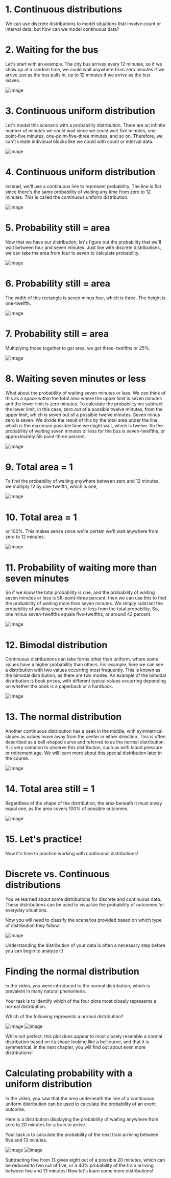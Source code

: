 # 1. Continuous distributions

We can use discrete distributions to model situations that involve count or interval data, but how can we model continuous data?

# 2. Waiting for the bus

Let's start with an example. The city bus arrives every 12 minutes, so if we show up at a random time, we could wait anywhere from zero minutes if we arrive just as the bus pulls in, up to 12 minutes if we arrive as the bus leaves.

![image](https://github.com/artempohribnyi/datacamp/assets/113499718/16cf2f61-ff87-489c-837a-195ebf0b261a)

# 3. Continuous uniform distribution

Let's model this scenario with a probability distribution. There are an infinite number of minutes we could wait since we could wait five minutes, one-point-five minutes, one-point-five-three minutes, and so on. Therefore, we can't create individual blocks like we could with count or interval data.

![image](https://github.com/artempohribnyi/datacamp/assets/113499718/8f8a594c-eff4-4eeb-ac04-6d4919ba5203)

# 4. Continuous uniform distribution

Instead, we'll use a continuous line to represent probability. The line is flat since there's the same probability of waiting any time from zero to 12 minutes. This is called the continuous uniform distribution.

![image](https://github.com/artempohribnyi/datacamp/assets/113499718/ccf64ce7-9ef5-4fc7-99ce-2f90aa2b2d53)

# 5. Probability still = area

Now that we have our distribution, let's figure out the probability that we'll wait between four and seven minutes. Just like with discrete distributions, we can take the area from four to seven to calculate probability.

![image](https://github.com/artempohribnyi/datacamp/assets/113499718/2eb0f6c0-b2c0-4e25-808b-87af516ce703)

# 6. Probability still = area

The width of this rectangle is seven minus four, which is three. The height is one-twelfth.

![image](https://github.com/artempohribnyi/datacamp/assets/113499718/830144ff-6091-4e81-bfa9-26f382396ebd)

# 7. Probability still = area

Multiplying those together to get area, we get three-twelfths or 25%.

![image](https://github.com/artempohribnyi/datacamp/assets/113499718/8c370f3b-6b1b-4283-90ab-59e6f7cb8027)

# 8. Waiting seven minutes or less

What about the probability of waiting seven minutes or less. We can think of this as a space within the total area where the upper limit is seven minutes and the lower limit is zero minutes. To calculate the probability we subtract the lower limit, in this case, zero out of a possible twelve minutes, from the upper limit, which is seven out of a possible twelve minutes. Seven minus zero is seven. We divide the result of this by the total area under the line, which is the maximum possible time we might wait, which is twelve. So the probability of waiting seven minutes or less for the bus is seven-twelfths, or approximately 58-point-three percent.

![image](https://github.com/artempohribnyi/datacamp/assets/113499718/e8488c33-f917-4c8c-bda6-92581a805a3b)

# 9. Total area = 1

To find the probability of waiting anywhere between zero and 12 minutes, we multiply 12 by one-twelfth, which is one,

![image](https://github.com/artempohribnyi/datacamp/assets/113499718/d76ddc6c-7e2b-4a17-a086-d9de4394d287)

# 10. Total area = 1

or 100%. This makes sense since we're certain we'll wait anywhere from zero to 12 minutes.

![image](https://github.com/artempohribnyi/datacamp/assets/113499718/d773039b-f3ff-489c-bb91-e884efaee059)

# 11. Probability of waiting more than seven minutes

So if we know the total probability is one, and the probability of waiting seven minutes or less is 58-point-three percent, then we can use this to find the probability of waiting more than seven minutes. We simply subtract the probability of waiting seven minutes or less from the total probability. So, one minus seven-twelfths equals five-twelfths, or around 42 percent.

![image](https://github.com/artempohribnyi/datacamp/assets/113499718/fb2dd86d-57cf-4d06-b685-b10e54145dd6)

# 12. Bimodal distribution

Continuous distributions can take forms other than uniform, where some values have a higher probability than others. For example, here we can see a distribution with two values occurring most frequently. This is known as the bimodal distribution, as there are two modes. An example of the bimodal distribution is book prices, with different typical values occurring depending on whether the book is a paperback or a hardback.

![image](https://github.com/artempohribnyi/datacamp/assets/113499718/faaf7d9b-1a4e-4692-9ee4-30a3eaf6d28a)

# 13. The normal distribution

Another continuous distribution has a peak in the middle, with symmetrical slopes as values move away from the center in either direction. This is often described as a bell-shaped curve and referred to as the normal distribution. It is very common to observe this distribution, such as with blood pressure or retirement age. We will learn more about this special distribution later in the course.

![image](https://github.com/artempohribnyi/datacamp/assets/113499718/574d61bc-3237-4a4e-bd29-72086740e1e4)

# 14. Total area still = 1

Regardless of the shape of the distribution, the area beneath it must alway equal one, as the area covers 100% of possible outcomes.

![image](https://github.com/artempohribnyi/datacamp/assets/113499718/5599902d-5438-4bd8-9189-10fb01080834)

# 15. Let's practice!

Now it's time to practice working with continuous distributions!

# Discrete vs. Continuous distributions

You've learned about some distributions for discrete and continuous data. These distributions can be used to visualize the probability of outcomes for everyday situations.

Now you will need to classify the scenarios provided based on which type of distribution they follow.

![image](https://github.com/artempohribnyi/datacamp/assets/113499718/381973f3-d9a5-4cbd-bb4c-89335463800d)

Understanding the distribution of your data is often a necessary step before you can begin to analyze it!

# Finding the normal distribution

In the video, you were introduced to the normal distribution, which is prevalent in many natural phenomena.

Your task is to identify which of the four plots most closely represents a normal distribution.

Which of the following represents a normal distribution?

![image](https://github.com/artempohribnyi/datacamp/assets/113499718/944cd327-adbd-4644-ae0f-65da9bf2db10)
![image](https://github.com/artempohribnyi/datacamp/assets/113499718/21d7a3ea-acb8-423b-a51a-52268b9f7a0e)

While not perfect, this plot does appear to most closely resemble a normal distribution based on its shape looking like a bell curve, and that it is symmetrical. In the next chapter, you will find out about even more distributions!

# Calculating probability with a uniform distribution

In the video, you saw that the area underneath the line of a continuous uniform distribution can be used to calculate the probability of an event outcome.

Here is a distribution displaying the probability of waiting anywhere from zero to 20 minutes for a train to arrive.

Your task is to calculate the probability of the next train arriving between five and 13 minutes.

![image](https://github.com/artempohribnyi/datacamp/assets/113499718/8edcc244-3cb0-4de9-82a4-be3da392f997)
![image](https://github.com/artempohribnyi/datacamp/assets/113499718/47c8b22b-4469-4d54-ab64-6e6773a91049)

Subtracting five from 13 gives eight out of a possible 20 minutes, which can be reduced to two out of five, or a 40% probability of the train arriving between five and 13 minutes! Now let's learn some more distributions!
